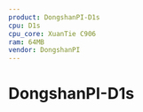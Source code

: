 ```yaml
---
product: DongshanPI-D1s
cpu: D1s
cpu_core: XuanTie C906
ram: 64MB
vendor: DongshanPI
---
```


# DongshanPI-D1s

